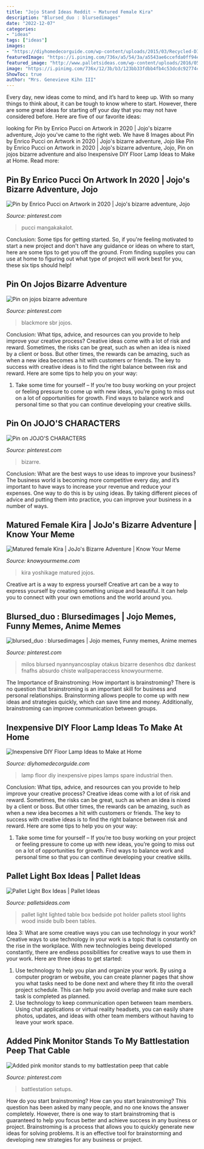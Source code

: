 ```yaml
---
title: "Jojo Stand Ideas Reddit ~ Matured Female Kira"
description: "Blursed_duo : blursedimages"
date: "2022-12-07"
categories:
- "ideas"
tags: ["ideas"]
images:
- "https://diyhomedecorguide.com/wp-content/uploads/2015/03/Recycled-DIY-floor-lamp.jpg"
featuredImage: "https://i.pinimg.com/736x/a5/54/3a/a5543ae6ccefda0ff94e725260b80191.jpg"
featured_image: "http://www.palletsideas.com/wp-content/uploads/2016/05/Pallet-Light-Box-Holder.jpg"
image: "https://i.pinimg.com/736x/12/3b/b3/123bb33fdbb4fb4c53dcdc92774c158e.jpg"
ShowToc: true
author: "Mrs. Genevieve Kihn III"
---
```



Every day, new ideas come to mind, and it’s hard to keep up. With so many things to think about, it can be tough to know where to start. However, there are some great ideas for starting off your day that you may not have considered before. Here are five of our favorite ideas: 

	

		
looking for Pin by Enrico Pucci on Artwork in 2020 | Jojo&#039;s bizarre adventure, Jojo you've came to the right web. We have 8 Images about Pin by Enrico Pucci on Artwork in 2020 | Jojo&#039;s bizarre adventure, Jojo like Pin by Enrico Pucci on Artwork in 2020 | Jojo&#039;s bizarre adventure, Jojo, Pin on jojos bizarre adventure and also Inexpensive DIY Floor Lamp Ideas to Make at Home. Read more:
		
    
## Pin By Enrico Pucci On Artwork In 2020 | Jojo&#039;s Bizarre Adventure, Jojo

<img loading=lazy src="https://i.pinimg.com/736x/cb/20/c1/cb20c15895fa40192f4d82b8fb63aea8.jpg" onerror="this.onerror=null;this.src='https://tse2.mm.bing.net/th?id=OIP.pCSuatOSdjvc48KDhi3KDAHaLZ&amp;pid=15.1';" alt="Pin by Enrico Pucci on Artwork in 2020 | Jojo&#039;s bizarre adventure, Jojo">

_Source: pinterest.com_

>pucci mangakakalot. 

	

Conclusion: Some tips for getting started.
So, if you're feeling motivated to start a new project and don't have any guidance or ideas on where to start, here are some tips to get you off the ground. From finding supplies you can use at home to figuring out what type of project will work best for you, these six tips should help!

    
## Pin On Jojos Bizarre Adventure

<img loading=lazy src="https://i.pinimg.com/736x/23/b4/c2/23b4c2f6cb3f8877ef19291174ee4fa4.jpg" onerror="this.onerror=null;this.src='https://tse2.mm.bing.net/th?id=OIP.xIcRgXCTeUuq4G_WgG2OcAHaLB&amp;pid=15.1';" alt="Pin on jojos bizarre adventure">

_Source: pinterest.com_

>blackmore sbr jojos. 

	

Conclusion: What tips, advice, and resources can you provide to help improve your creative process?
Creative ideas come with a lot of risk and reward. Sometimes, the risks can be great, such as when an idea is nixed by a client or boss. But other times, the rewards can be amazing, such as when a new idea becomes a hit with customers or friends. The key to success with creative ideas is to find the right balance between risk and reward. Here are some tips to help you on your way: 
1. Take some time for yourself – If you’re too busy working on your project or feeling pressure to come up with new ideas, you’re going to miss out on a lot of opportunities for growth. Find ways to balance work and personal time so that you can continue developing your creative skills. 


    
## Pin On JOJO&#039;S CHARACTERS

<img loading=lazy src="https://i.pinimg.com/736x/b4/3c/0b/b43c0b2e5482d4f110352bd462b73783.jpg" onerror="this.onerror=null;this.src='https://tse3.mm.bing.net/th?id=OIP.9934PfAzpXC_qK59A67vuAHaKF&amp;pid=15.1';" alt="Pin on JOJO&#039;S CHARACTERS">

_Source: pinterest.com_

>bizarre. 

	

Conclusion: What are the best ways to use ideas to improve your business?
The business world is becoming more competitive every day, and it’s important to have ways to increase your revenue and reduce your expenses. One way to do this is by using ideas. By taking different pieces of advice and putting them into practice, you can improve your business in a number of ways.

    
## Matured Female Kira | JoJo&#039;s Bizarre Adventure | Know Your Meme

<img loading=lazy src="http://i0.kym-cdn.com/photos/images/facebook/000/443/366/b4f.jpg" onerror="this.onerror=null;this.src='https://tse3.mm.bing.net/th?id=OIP.wIq3FAO5M08jzX_osaCkhwHaKe&amp;pid=15.1';" alt="Matured female Kira | JoJo&#039;s Bizarre Adventure | Know Your Meme">

_Source: knowyourmeme.com_

>kira yoshikage matured jojos. 

	

Creative art is a way to express yourself
Creative art can be a way to express yourself by creating something unique and beautiful. It can help you to connect with your own emotions and the world around you.

    
## Blursed_duo : Blursedimages | Jojo Memes, Funny Memes, Anime Memes

<img loading=lazy src="https://i.pinimg.com/736x/a5/54/3a/a5543ae6ccefda0ff94e725260b80191.jpg" onerror="this.onerror=null;this.src='https://tse1.mm.bing.net/th?id=OIP.b6qgUYkv4S9811dfRd9cxwHaJ3&amp;pid=15.1';" alt="blursed_duo : blursedimages | Jojo memes, Funny memes, Anime memes">

_Source: pinterest.com_

>milos blursed nyannyancosplay otakus bizarre desenhos dbz dankest fnafhs absurdo chiste wallpaperaccess knowyourmeme. 

	

The Importance of Brainstroming: How important is brainstroming?
There is no question that brainstroming is an important skill for business and personal relationships. Brainstorming allows people to come up with new ideas and strategies quickly, which can save time and money. Additionally, brainstroming can improve communication between groups.

    
## Inexpensive DIY Floor Lamp Ideas To Make At Home

<img loading=lazy src="https://diyhomedecorguide.com/wp-content/uploads/2015/03/Recycled-DIY-floor-lamp.jpg" onerror="this.onerror=null;this.src='https://tse4.mm.bing.net/th?id=OIP.zREc-5sJlIWkSIAdlIyGfwHaKi&amp;pid=15.1';" alt="Inexpensive DIY Floor Lamp Ideas to Make at Home">

_Source: diyhomedecorguide.com_

>lamp floor diy inexpensive pipes lamps spare industrial then. 

	

Conclusion: What tips, advice, and resources can you provide to help improve your creative process?
Creative ideas come with a lot of risk and reward. Sometimes, the risks can be great, such as when an idea is nixed by a client or boss. But other times, the rewards can be amazing, such as when a new idea becomes a hit with customers or friends. The key to success with creative ideas is to find the right balance between risk and reward. Here are some tips to help you on your way: 
1. Take some time for yourself – If you’re too busy working on your project or feeling pressure to come up with new ideas, you’re going to miss out on a lot of opportunities for growth. Find ways to balance work and personal time so that you can continue developing your creative skills. 


    
## Pallet Light Box Ideas | Pallet Ideas

<img loading=lazy src="http://www.palletsideas.com/wp-content/uploads/2016/05/Pallet-Light-Box-Holder.jpg" onerror="this.onerror=null;this.src='https://tse2.mm.bing.net/th?id=OIP.u4HjLffZ5Q2XQEZLeuliXAHaJR&amp;pid=15.1';" alt="Pallet Light Box Ideas | Pallet Ideas">

_Source: palletsideas.com_

>pallet light lighted table box bedside pot holder pallets stool lights wood inside bulb been tables. 

	

Idea 3: What are some creative ways you can use technology in your work?
Creative ways to use technology in your work is a topic that is constantly on the rise in the workplace. With new technologies being developed constantly, there are endless possibilities for creative ways to use them in your work. Here are three ideas to get started: 
1. Use technology to help you plan and organize your work. By using a computer program or website, you can create planner pages that show you what tasks need to be done next and where they fit into the overall project schedule. This can help you avoid overlap and make sure each task is completed as planned. 
2. Use technology to keep communication open between team members. Using chat applications or virtual reality headsets, you can easily share photos, updates, and ideas with other team members without having to leave your work space.

    
## Added Pink Monitor Stands To My Battlestation Peep That Cable

<img loading=lazy src="https://i.pinimg.com/736x/12/3b/b3/123bb33fdbb4fb4c53dcdc92774c158e.jpg" onerror="this.onerror=null;this.src='https://tse2.mm.bing.net/th?id=OIP.TC1LlmNPaePHZzkl-O4biQHaHa&amp;pid=15.1';" alt="Added pink monitor stands to my battlestation peep that cable">

_Source: pinterest.com_

>battlestation setups. 

	

How do you start brainstroming?
How can you start brainstroming? This question has been asked by many people, and no one knows the answer completely. However, there is one way to start brainstroming that is guaranteed to help you focus better and achieve success in any business or project. Brainstroming is a process that allows you to quickly generate new ideas for solving problems. It is an effective tool for brainstorming and developing new strategies for any business or project.

